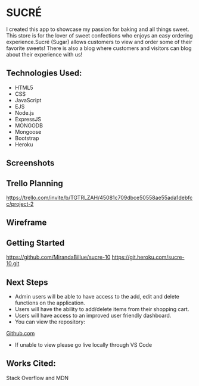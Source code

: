 # SUCRÉ
I created this app to showcase my passion for baking and all things sweet. This  store is for the lover of sweet confections who enjoys an easy ordering experience.Sucré (Sugar) allows customers to view and order some of their favorite sweets!  There is also a blog where customers and visitors can blog about their experience with us!

## Technologies Used:
* HTML5
* CSS
* JavaScript
* EJS
* Node.js
* ExpressJS
* MONGODB
* Mongoose
* Bootstrap
* Heroku

## Screenshots




## Trello Planning
https://trello.com/invite/b/TGTRLZAH/45081c709dbce50558ae55ada1debfcc/project-2

## Wireframe



## Getting Started
https://github.com/MirandaBillue/sucre-10
https://git.heroku.com/sucre-10.git

## Next Steps
* Admin users will be able to have access to the add, edit and delete functions on the application.
* Users will have the ability to add/delete items from their shopping cart.
* Users will have access to an improved user friendly dashboard.
* You can view the repository:

[Github.com](https://github.com/MirandaBillue/sucre-10.git)
* If unable to view please go live locally through VS Code

## Works Cited:
Stack Overflow and MDN

